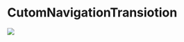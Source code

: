 # CutomNavigationTransiotion


![]([https://github.com/Your_Repository_Name/Your_GIF_Name.gif](https://github.com/FaizUlHassan123/CutomNavigationTransiotion/blob/main/CutomNavigationTransiotion/Video/sample.gif))
